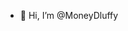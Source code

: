- 👋 Hi, I’m @MoneyDluffy

<!---
MoneyDluffy/MoneyDluffy is a ✨ special ✨ repository because its `README.md` (this file) appears on your GitHub profile.
You can click the Preview link to take a look at your changes.
--->
